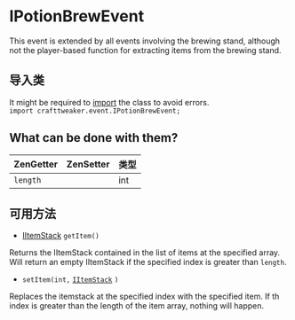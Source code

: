 # IPotionBrewEvent

This event is extended by all events involving the brewing stand, although not the player-based function for extracting items from the brewing stand.

## 导入类
It might be required to [import](/AdvancedFunctions/Import/) the class to avoid errors.  
`import crafttweaker.event.IPotionBrewEvent;`

## What can be done with them?

| ZenGetter | ZenSetter | 类型  |
| --------- | --------- | --- |
| `length`  |           | int |

## 可用方法

- [IItemStack](/Vanilla/Items/IItemStack/) `getItem()`

Returns the IItemStack contained in the list of items at the specified array. Will return an empty IItemStack if the specified index is greater than `length`.

- `setItem(int,` [`IItemStack`](/Vanilla/Items/IItemStack/) `)`

Replaces the itemstack at the specified index with the specified item. If th index is greater than the length of the item array, nothing will happen.
